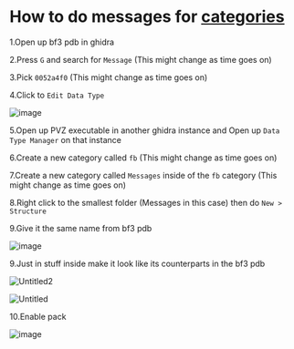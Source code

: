 # How to do messages for [categories](https://github.com/Twig6943/ProjectOutlawn/blob/main/GhidraNotes/BreeMsgs/Categories.h)

1.Open up bf3 pdb in ghidra

2.Press `G` and search for `Message` (This might change as time goes on)

3.Pick `0052a4f0` (This might change as time goes on)

4.Click to `Edit Data Type`

![image](https://github.com/user-attachments/assets/d35d281c-6bcc-4d9c-84af-20d5782eb59c)

5.Open up PVZ executable in another ghidra instance and Open up `Data Type Manager` on that instance

6.Create a new category called `fb` (This might change as time goes on)

7.Create a new category called `Messages` inside of the `fb` category (This might change as time goes on)

8.Right click to the smallest folder (Messages in this case) then do `New > Structure`

9.Give it the same name from bf3 pdb

![image](https://github.com/user-attachments/assets/fbcb91da-30f5-4748-9d92-07e2387f0511)

9.Just  in stuff inside make it look like its counterparts in the bf3 pdb

![Untitled2](https://github.com/user-attachments/assets/708faa81-0b61-45a5-9c84-2f1c98ab4407)

![Untitled](https://github.com/user-attachments/assets/f7024224-f8af-4053-8b83-7ed5c7c83b30)

10.Enable pack

![image](https://github.com/user-attachments/assets/8f6e6175-4224-4c3b-8d72-5af38553ab76)

